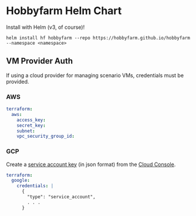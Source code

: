 # Hobbyfarm Helm Chart

Install with Helm (v3, of course)!

    helm install hf hobbyfarm --repo https://hobbyfarm.github.io/hobbyfarm --namespace <namespace>

## VM Provider Auth

If using a cloud provider for managing scenario VMs, credentials must be provided.

### AWS

```yaml
terraform:
  aws:
    access_key:
    secret_key:
    subnet:
    vpc_security_group_id:
```

### GCP

Create a [service account key](https://cloud.google.com/iam/docs/creating-managing-service-account-keys) (in json format) from the [Cloud Console](https://console.cloud.google.com/apis/credentials/serviceaccountkey).

```yaml
terraform:
  google:
    credentials: | 
      {
        "type": "service_account",
        . . .
      }
```

